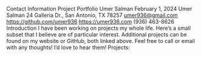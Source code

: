 Contact Information
Project Portfolio
Umer Salman February 1, 2024
Umer Salman
24 Galleria Dr., San Antonio, TX 78257 umer936@gmail.com https://github.com/umer936 https://umer936.com
(936) 463-8626
Introduction
I have been working on projects my whole life. Here’s a small subset that I believe are of particular interest. Additional projects can be found on my website or GitHub, both linked above. Feel free to call or email with any thoughts! I’d love to hear them!
Projects:

<!-- TODO: finish readme with overview and then find out where it goes and proper format for blog -->
